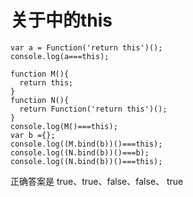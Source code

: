 # 关于中的this 

```
var a = Function('return this')();
console.log(a===this);

function M(){
  return this;
}
function N(){
  return Function('return this')();
}
console.log(M()===this);
var b ={};
console.log((M.bind(b))()===this);
console.log((N.bind(b))()===b);
console.log((N.bind(b))()===this);

```

正确答案是 true、true、false、false、 true